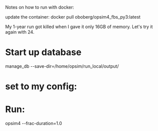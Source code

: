 
Notes on how to run with docker:

update the container:
docker pull oboberg/opsim4_fbs_py3:latest

My 1-year run got killed when I gave it only 16GB of memory. Let's try it again with 24.

# Start up database
manage_db --save-dir=/home/opsim/run_local/output/

# set to my config:


# Run:
opsim4 --frac-duration=1.0